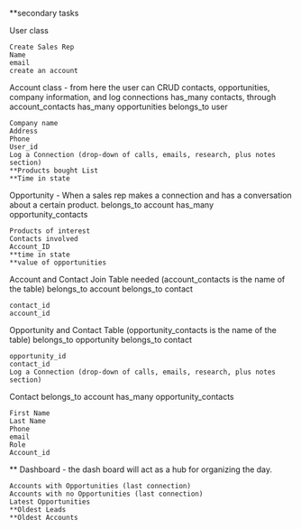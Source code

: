 
**secondary tasks

User class

	Create Sales Rep 
	Name 
	email
	create an account 

Account class - from here the user can CRUD contacts, opportunities, company information, and log connections
		has_many contacts, through account_contacts
		has_many opportunities
		belongs_to user

	Company name
	Address
	Phone 
	User_id
	Log a Connection (drop-down of calls, emails, research, plus notes section)
	**Products bought List
	**Time in state

Opportunity - When a sales rep makes a connection and has a conversation about a certain product.
	belongs_to account
	has_many opportunity_contacts

	Products of interest
	Contacts involved 
	Account_ID
	**time in state
	**value of opportunities

Account and Contact Join Table needed (account_contacts is the name of the table)
	belongs_to account
	belongs_to contact

	contact_id
	account_id
 
Opportunity and Contact Table (opportunity_contacts is the name of the table)
	belongs_to opportunity
	belongs_to contact

	opportunity_id
	contact_id 
	Log a Connection (drop-down of calls, emails, research, plus notes section)

Contact
	belongs_to account
	has_many opportunity_contacts
		
	First Name 
	Last Name 
	Phone 
	email 
	Role
	Account_id

** Dashboard - the dash board will act as a hub for organizing the day. 

	Accounts with Opportunities (last connection)
	Accounts with no Opportunities (last connection)
	Latest Opportunities
	**Oldest Leads
	**Oldest Accounts 

